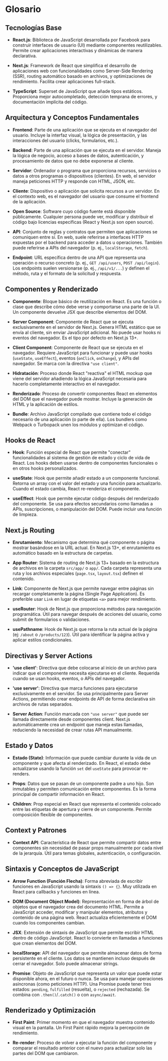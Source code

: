 # Glosario

## Tecnologías Base

- **React.js**: Biblioteca de JavaScript desarrollada por Facebook para
  construir interfaces de usuario (UI) mediante componentes reutilizables.
  Permite crear aplicaciones interactivas y dinámicas de manera declarativa.

- **Next.js**: Framework de React que simplifica el desarrollo de aplicaciones
  web con funcionalidades como Server-Side Rendering (SSR), routing automático
  basado en archivos, y optimizaciones de rendimiento. Facilita crear
  aplicaciones full-stack.

- **TypeScript**: Superset de JavaScript que añade tipos estáticos. Proporciona
  mejor autocompletado, detección temprana de errores, y documentación implícita
  del código.

## Arquitectura y Conceptos Fundamentales

- **Frontend**: Parte de una aplicación que se ejecuta en el navegador del
  usuario. Incluye la interfaz visual, la lógica de presentación, y las
  interacciones del usuario (clicks, formularios, etc.).

- **Backend**: Parte de una aplicación que se ejecuta en el servidor. Maneja la
  lógica de negocio, acceso a bases de datos, autenticación, y procesamiento de
  datos que no debe exponerse al cliente.

- **Servidor**: Ordenador o programa que proporciona recursos, servicios o datos
  a otros programas o dispositivos (clientes). En web, el servidor maneja
  peticiones HTTP y responde con HTML, JSON, etc.

- **Cliente**: Dispositivo o aplicación que solicita recursos a un servidor. En
  el contexto web, es el navegador del usuario que consume el frontend de la
  aplicación.

- **Open Source**: Software cuyo código fuente está disponible públicamente.
  Cualquier persona puede ver, modificar y distribuir el código bajo licencias
  específicas (React y Next.js son open source).

- **API**: Conjunto de reglas y contratos que permiten que aplicaciones se
  comuniquen entre sí. En web, suele referirse a interfaces HTTP expuestas por
  el backend para acceder a datos u operaciones. También puede referirse a APIs
  del navegador (p. ej., `localStorage`, `fetch`).

- **Endpoint**: URL específica dentro de una API que representa una operación o
  recurso concreto (p. ej., `GET /api/users`, `POST /api/login`). Los endpoints
  suelen versionarse (p. ej., `/api/v1/...`) y definen el método, ruta y el
  formato de la solicitud y respuesta.

## Componentes y Renderizado

- **Componente**: Bloque básico de reutilización en React. Es una función o
  clase que describe cómo debe verse y comportarse una parte de la UI. Un
  componente devuelve JSX que describe elementos del DOM.

- **Server Component**: Componente de React que se ejecuta exclusivamente en el
  servidor de Next.js. Genera HTML estático que se envía al cliente, sin enviar
  JavaScript adicional. No puede usar hooks ni eventos del navegador. Es el tipo
  por defecto en Next.js 13+.

- **Client Component**: Componente de React que se ejecuta en el navegador.
  Requiere JavaScript para funcionar y puede usar hooks (`useState`,
  `useEffect`), eventos (`onClick`, `onChange`), y APIs del navegador. Se marca
  con la directiva `"use client"`.

- **Hidratación**: Proceso donde React "reactiva" el HTML mockup que viene del
  servidor añadiendo la lógica JavaScript necesaria para hacerlo completamente
  interactivo en el navegador.

- **Renderizado**: Proceso de convertir componentes React en elementos del DOM
  que el navegador puede mostrar. Incluye la generación de HTML y la aplicación
  de estilos.

- **Bundle**: Archivo JavaScript compilado que contiene todo el código necesario
  de una aplicación (o parte de ella). Los bundlers como Webpack o Turbopack
  unen los módulos y optimizan el código.

## Hooks de React

- **Hook**: Función especial de React que permite "conectar" funcionalidades al
  sistema de gestión de estado y ciclo de vida de React. Los hooks deben usarse
  dentro de componentes funcionales o en otros hooks personalizados.

- **useState**: Hook que permite añadir estado a un componente funcional.
  Retorna un array con el valor del estado y una función para actualizarlo.
  Cuando el estado cambia, React re-renderiza el componente.

- **useEffect**: Hook que permite ejecutar código después del renderizado del
  componente. Se usa para efectos secundarios como llamadas a APIs,
  suscripciones, o manipulación del DOM. Puede incluir una función de limpieza.

## Next.js Routing

- **Enrutamiento**: Mecanismo que determina qué componente o página mostrar
  basándose en la URL actual. En Next.js 13+, el enrutamiento es automático
  basado en la estructura de carpetas.

- **App Router**: Sistema de routing de Next.js 13+ basado en la estructura de
  archivos en la carpeta `src/app/` o `app/`. Cada carpeta representa una ruta y
  los archivos especiales (`page.tsx`, `layout.tsx`) definen el contenido.

- **Link**: Componente de Next.js que permite navegar entre páginas sin recargar
  completamente la página (Single Page Application). Es preferible usar `Link`
  en lugar de etiquetas `<a>` para mejor rendimiento.

- **useRouter**: Hook de Next.js que proporciona métodos para navegación
  programática. Útil para navegar después de acciones del usuario, como submit
  de formularios o validaciones.

- **usePathname**: Hook de Next.js que retorna la ruta actual de la página (ej:
  `/about` o `/products/123`). Útil para identificar la página activa y aplicar
  estilos condicionales.

## Directivas y Server Actions

- **'use client'**: Directiva que debe colocarse al inicio de un archivo para
  indicar que el componente necesita ejecutarse en el cliente. Requerida cuando
  se usan hooks, eventos, o APIs del navegador.

- **'use server'**: Directiva que marca funciones para ejecutarse exclusivamente
  en el servidor. Se usa principalmente para Server Actions, permitiendo crear
  endpoints de API de forma declarativa sin archivos de rutas separados.

- **Server Action**: Función marcada con `"use server"` que puede ser llamada
  directamente desde componentes client. Next.js automáticamente crea un
  endpoint que maneja estas llamadas, reduciendo la necesidad de crear rutas API
  manualmente.

## Estado y Datos

- **Estado (State)**: Información que puede cambiar durante la vida de un
  componente y que afecta al renderizado. En React, el estado debe actualizarse
  usando la función `set` del `useState` para provocar re-renders.

- **Props**: Datos que se pasan de un componente padre a uno hijo. Son
  inmutables y permiten comunicación entre componentes. Es la forma principal de
  compartir información en React.

- **Children**: Prop especial en React que representa el contenido colocado
  entre las etiquetas de apertura y cierre de un componente. Permite composición
  flexible de componentes.

## Context y Patrones

- **Context API**: Característica de React que permite compartir datos entre
  componentes sin necesidad de pasar props manualmente por cada nivel de la
  jerarquía. Útil para temas globales, autenticación, o configuración.

## Sintaxis y Conceptos de JavaScript

- **Arrow Function (Función Flecha)**: Forma abreviada de escribir funciones en
  JavaScript usando la sintaxis `() => {}`. Muy utilizada en React para
  callbacks y funciones en línea.

- **DOM (Document Object Model)**: Representación en forma de árbol de objetos
  que el navegador crea del documento HTML. Permite a JavaScript acceder,
  modificar y manipular elementos, atributos y contenido de una página web.
  React actualiza eficientemente el DOM cuando los componentes cambian.

- **JSX**: Extensión de sintaxis de JavaScript que permite escribir HTML dentro
  de código JavaScript. React lo convierte en llamadas a funciones que crean
  elementos del DOM.

- **localStorage**: API del navegador que permite almacenar datos de forma
  persistente en el cliente. Los datos se mantienen incluso después de cerrar el
  navegador. Solo puede almacenar strings.

- **Promise**: Objeto de JavaScript que representa un valor que puede estar
  disponible ahora, en el futuro o nunca. Se usa para manejar operaciones
  asíncronas (como peticiones HTTP). Una Promise puede tener tres estados:
  `pending`, `fulfilled` (resuelta), o `rejected` (rechazada). Se combina con
  `.then()`/`.catch()` o con `async/await`.

## Renderizado y Optimización

- **First Paint**: Primer momento en que el navegador muestra contenido visual
  en la pantalla. Un First Paint rápido mejora la percepción de rendimiento.

- **Re-render**: Proceso de volver a ejecutar la función del componente y
  comparar el resultado anterior con el nuevo para actualizar solo las partes
  del DOM que cambiaron.
